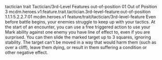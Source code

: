 <ability>
  <metadata>
    <class>tactician</class>
    <feature_type>trait</feature_type>
    <file_dpath>Tactician/3rd-Level Features</file_dpath>
    <item_id>out-of-position</item_id>
    <item_index>01</item_index>
    <item_name>Out of Position</item_name>
    <level>3</level>
    <scc>mcdm.heroes.v1:feature.trait.tactician.3rd-level-feature:out-of-position</scc>
    <scdc>1.1.1:5.2.2.7:01</scdc>
    <source>mcdm.heroes.v1</source>
    <type>feature/trait/tactician/3rd-level-feature</type>
  </metadata>
  <effects>
    <effect type="mundane">Even before battle begins, your enemies struggle to keep up with your tactics. At the start of an encounter, you can use a free triggered action to use your Mark ability against one enemy you have line of effect to, even if you are surprised. You can then slide the marked target up to 3 squares, ignoring stability. The target can&apos;t be moved in a way that would harm them (such as over a cliff), leave them dying, or result in them suffering a condition or other negative effect.</effect>
  </effects>
</ability>
